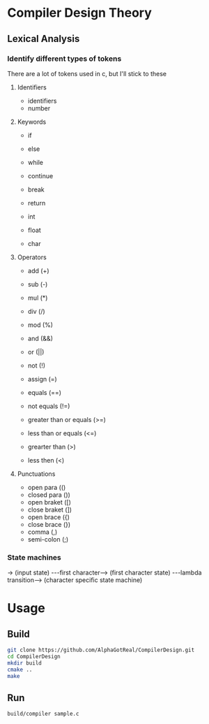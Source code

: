 # Compiler Design Theory 

## Lexical Analysis

### Identify different types of tokens 
There are a lot of tokens used in c, but I'll stick to these 

1) Identifiers 
    - identifiers
    - number

2) Keywords

    - if 
    - else 
    - while 
    - continue
    - break
    - return 

    - int 
    - float 
    - char 

3) Operators

    - add (+)
    - sub (-)
    - mul (*)
    - div (/)
    - mod (%)

    - and (&&)
    - or (||)
    - not (!)

    - assign (=)
    
    - equals (==)
    - not equals (!=)
    - greater than or equals (>=)
    - less than or equals (<=)
    - grearter than (>)
    - less then (<)

4) Punctuations 
    
    - open para (()
    - closed para ())
    - open braket ([)
    - close braket (])
    - open brace ({)
    - close brace (})
    - comma (,)
    - semi-colon (;)

### State machines 

-> (input state) ---first character--> (first character state) ---lambda transition--> (character specific state machine)

# Usage 

## Build 
```bash
git clone https://github.com/AlphaGotReal/CompilerDesign.git
cd CompilerDesign 
mkdir build 
cmake ..
make 
```

## Run
```bash 
build/compiler sample.c
```

